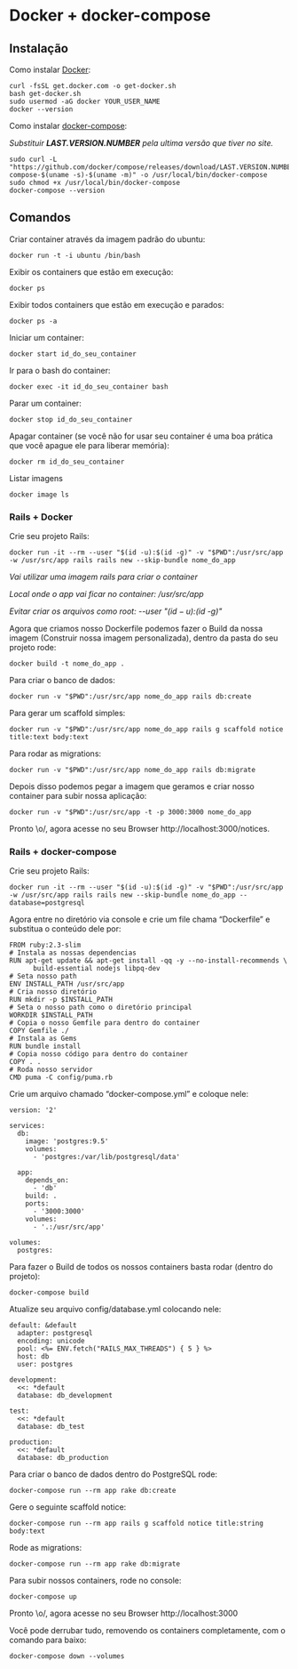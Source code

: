 # Docker + docker-compose

## Instalação

Como instalar [Docker](https://docs.docker.com/install/):

    curl -fsSL get.docker.com -o get-docker.sh
    bash get-docker.sh
    sudo usermod -aG docker YOUR_USER_NAME
    docker --version

Como instalar [docker-compose](https://docs.docker.com/compose/install/):

_Substituir **LAST.VERSION.NUMBER** pela ultima versão que tiver no site._
    
    sudo curl -L "https://github.com/docker/compose/releases/download/LAST.VERSION.NUMBER/docker-compose-$(uname -s)-$(uname -m)" -o /usr/local/bin/docker-compose
    sudo chmod +x /usr/local/bin/docker-compose
    docker-compose --version


## Comandos

Criar container através da imagem padrão do ubuntu:

    docker run -t -i ubuntu /bin/bash

Exibir os containers que estão em execução:

    docker ps

Exibir todos containers que estão em execução e parados:

    docker ps -a

Iniciar um container:

    docker start id_do_seu_container

Ir para o bash do container:

    docker exec -it id_do_seu_container bash

Parar um container:

    docker stop id_do_seu_container

Apagar container (se você não for usar seu container é uma boa prática que você apague ele para liberar memória):
    
    docker rm id_do_seu_container

Listar imagens

    docker image ls


### Rails + Docker

Crie seu projeto Rails:

    docker run -it --rm --user "$(id -u):$(id -g)" -v "$PWD":/usr/src/app -w /usr/src/app rails rails new --skip-bundle nome_do_app

_Vai utilizar uma imagem rails para criar o container_

_Local onde o app vai ficar no container: /usr/src/app_

_Evitar criar os arquivos como root: --user "$(id -u):$(id -g)"_

Agora que criamos nosso Dockerfile podemos fazer o Build da nossa imagem (Construir nossa imagem personalizada), dentro da pasta do seu projeto rode:

    docker build -t nome_do_app .

Para criar o banco de dados:

    docker run -v "$PWD":/usr/src/app nome_do_app rails db:create
    
Para gerar um scaffold simples:

    docker run -v "$PWD":/usr/src/app nome_do_app rails g scaffold notice title:text body:text
    
Para rodar as migrations:

    docker run -v "$PWD":/usr/src/app nome_do_app rails db:migrate
    
Depois disso podemos pegar a imagem que geramos e criar nosso container para subir nossa aplicação:
    
    docker run -v "$PWD":/usr/src/app -t -p 3000:3000 nome_do_app
    
Pronto \o/, agora acesse no seu Browser http://localhost:3000/notices.


### Rails + docker-compose

Crie seu projeto Rails:

    docker run -it --rm --user "$(id -u):$(id -g)" -v "$PWD":/usr/src/app -w /usr/src/app rails rails new --skip-bundle nome_do_app --database=postgresql
    
Agora entre no diretório via console e crie um file chama “Dockerfile” e substitua o conteúdo dele por:

    FROM ruby:2.3-slim
    # Instala as nossas dependencias
    RUN apt-get update && apt-get install -qq -y --no-install-recommends \
          build-essential nodejs libpq-dev
    # Seta nosso path
    ENV INSTALL_PATH /usr/src/app
    # Cria nosso diretório
    RUN mkdir -p $INSTALL_PATH
    # Seta o nosso path como o diretório principal
    WORKDIR $INSTALL_PATH
    # Copia o nosso Gemfile para dentro do container
    COPY Gemfile ./
    # Instala as Gems
    RUN bundle install
    # Copia nosso código para dentro do container
    COPY . .
    # Roda nosso servidor
    CMD puma -C config/puma.rb
    
Crie um arquivo chamado “docker-compose.yml” e coloque nele:

    version: '2'

    services:
      db:
        image: 'postgres:9.5'
        volumes:
          - 'postgres:/var/lib/postgresql/data'

      app:
        depends_on:
          - 'db'
        build: .
        ports:
          - '3000:3000'
        volumes:
          - '.:/usr/src/app'

    volumes:
      postgres:
      
Para fazer o Build de todos os nossos containers basta rodar (dentro do projeto):

    docker-compose build
    
Atualize seu arquivo config/database.yml colocando nele:

    default: &default
      adapter: postgresql
      encoding: unicode
      pool: <%= ENV.fetch("RAILS_MAX_THREADS") { 5 } %>
      host: db
      user: postgres

    development:
      <<: *default
      database: db_development

    test:
      <<: *default
      database: db_test

    production:
      <<: *default
      database: db_production
      
Para criar o banco de dados dentro do PostgreSQL rode:

    docker-compose run --rm app rake db:create
    
Gere o seguinte scaffold notice:

    docker-compose run --rm app rails g scaffold notice title:string body:text
    
Rode as migrations:

    docker-compose run --rm app rake db:migrate
    
Para subir nossos containers, rode no console:

    docker-compose up
    
Pronto \o/, agora acesse no seu Browser http://localhost:3000

Você pode derrubar tudo, removendo os containers completamente, com o comando para baixo:

    docker-compose down --volumes

